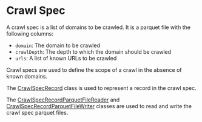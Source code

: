 # Crawl Spec

A crawl spec is a list of domains to be crawled.  It is a parquet file with the following columns:

- `domain`: The domain to be crawled
- `crawlDepth`: The depth to which the domain should be crawled
- `urls`: A list of known URLs to be crawled

Crawl specs are used to define the scope of a crawl in the absence of known domains.

The [CrawlSpecRecord](src/main/java/nu/marginalia/model/crawlspec/CrawlSpecRecord.java) class is 
used to represent a record in the crawl spec.  

The [CrawlSpecRecordParquetFileReader](src/main/java/nu/marginalia/io/crawlspec/CrawlSpecRecordParquetFileReader.java)
and [CrawlSpecRecordParquetFileWriter](src/main/java/nu/marginalia/io/crawlspec/CrawlSpecRecordParquetFileWriter.java)
classes are used to read and write the crawl spec parquet files.
